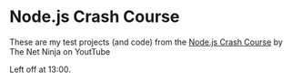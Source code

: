 # Node.js Crash Course

These are my test projects (and code) from the [Node.js Crash Course](https://www.youtube.com/watch?v=zb3Qk8SG5Ms&list=PL4cUxeGkcC9jsz4LDYc6kv3ymONOKxwBU) by The Net Ninja on YoutTube

Left off at 13:00.